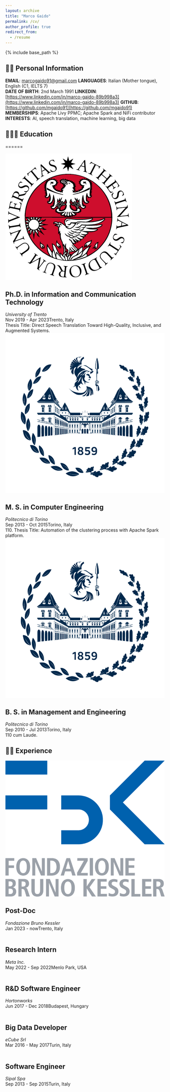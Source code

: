 ```yaml
---
layout: archive
title: "Marco Gaido"
permalink: /cv/
author_profile: true
redirect_from:
  - /resume
---
```


{% include base_path %}

## 🧑🏻 Personal Information

**EMAIL**:  marcogaido91@gmail.com
**LANGUAGES**:  Italian (Mother tongue), English (C1, IELTS 7)	
**DATE OF BIRTH**:  2nd March 1991
**LINKEDIN**: [https://www.linkedin.com/in/marco-gaido-89b998a3](https://www.linkedin.com/in/marco-gaido-89b998a3)
**GITHUB**: [https://github.com/mgaido91](https://github.com/mgaido91)
**MEMBERSHIPS**: 	Apache Livy PPMC; Apache Spark and NiFi contributor	
**INTERESTS**:  AI, speech translation, machine learning, big data

## 🧑🏻‍🎓 Education
======


<div class="wrapper">
  <span class="align-left" style="width:128px">
    <img src="/images/unitn.png" alt="">
  </span>

  <span>
    <h2 class="archive__item-title">Ph.D. in Information and Communication Technology</h2>
    <p style="margin:0px;font-style: italic;">University of Trento</p>
    <p style="margin:0px">Nov 2019 - Apr 2023<span class="middot-divider"></span>Trento, Italy</p>
    <p style="margin:0px">
    Thesis Title: Direct Speech Translation Toward High-Quality, Inclusive, and Augmented Systems.
    </p>
  </span>
</div>


<div class="wrapper">
  <span class="align-left" style="width:128px">
    <img src="/images/polito.png" alt="">
  </span>

  <span>
    <h2 class="archive__item-title">M. S. in Computer Engineering</h2>
    <p style="margin:0px;font-style: italic;">Politecnico di Torino</p>
    <p style="margin:0px">Sep 2013 - Oct 2015<span class="middot-divider"></span>Torino, Italy</p>
    <p style="margin:0px">
    110. Thesis Title: Automation of the clustering process with Apache Spark platform.
    </p>
  </span>
</div>

<div class="wrapper">
  <span class="align-left" style="width:128px">
    <img src="/images/polito.png" alt="">
  </span>

  <span>
    <h2 class="archive__item-title">B. S. in Management and Engineering</h2>
    <p style="margin:0px;font-style: italic;">Politecnico di Torino</p>
    <p style="margin:0px">Sep 2010 - Jul 2013<span class="middot-divider"></span>Torino, Italy</p>
    <p style="margin:0px">
    110 cum Laude.
    </p>
  </span>
</div>

## 🧑‍💻 Experience

<div class="wrapper">
  <span class="align-left" style="width:128px">
    <img src="/images/FBK.png" alt="">
  </span>

  <span>
    <h2 class="archive__item-title">Post-Doc</h2>
    <p style="margin:0px;font-style: italic;">Fondazione Bruno Kessler</p>
    <p style="margin:0px">Jan 2023 - now<span class="middot-divider"></span>Trento, Italy</p>
  </span>
</div>


<div class="wrapper">
  <span class="align-left" style="width:128px">
    <img src="/images/meta.png" alt="">
  </span>

  <span>
    <h2 class="archive__item-title">Research Intern</h2>
    <p style="margin:0px;font-style: italic;">Meta Inc.</p>
    <p style="margin:0px">May 2022 - Sep 2022<span class="middot-divider"></span>Menlo Park, USA</p>
  </span>
</div>

<div class="wrapper">
  <span class="align-left" style="width:128px">
    <img src="https://upload.wikimedia.org/wikipedia/en/thumb/4/45/Hortonworks_logo.svg/1200px-Hortonworks_logo.svg.png" alt="">
  </span>

  <span>
    <h2 class="archive__item-title">R&D Software Engineer</h2>
    <p style="margin:0px;font-style: italic;">Hortonworks</p>
    <p style="margin:0px">Jun 2017 - Dec 2018<span class="middot-divider"></span>Budapest, Hungary</p>
  </span>
</div>

<div class="wrapper">
  <span class="align-left" style="width:128px">
    <img src="https://www.ecubesrl.com/wp-content/uploads/2020/09/logo-wordpress.png" alt="">
  </span>

  <span>
    <h2 class="archive__item-title">Big Data Developer</h2>
    <p style="margin:0px;font-style: italic;">eCube Srl</p>
    <p style="margin:0px">Mar 2016 - May 2017<span class="middot-divider"></span>Turin, Italy</p>
  </span>
</div>

<div class="wrapper">
  <span class="align-left" style="width:128px">
    <img src="https://sipal-10d99.kxcdn.com/wp-content/uploads/sites/23/2022/10/logo_sipal-01-300x149.jpg" alt="">
  </span>

  <span>
    <h2 class="archive__item-title">Software Engineer</h2>
    <p style="margin:0px;font-style: italic;">Sipal Spa</p>
    <p style="margin:0px">Sep 2013 - Sep 2015<span class="middot-divider"></span>Turin, Italy</p>
  </span>
</div>
